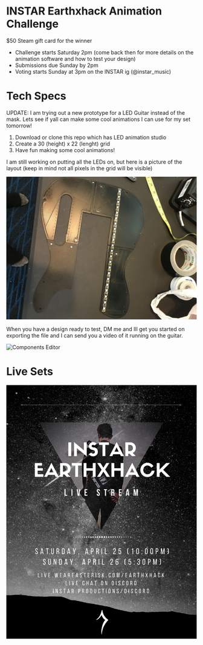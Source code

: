 # INSTAR Earthxhack Animation Challenge

$50 Steam gift card for the winner

- Challenge starts Saturday 2pm (come back then for more details on the animation software and how to test your design)
- Submissions due Sunday by 2pm
- Voting starts Sunday at 3pm on the INSTAR ig (@instar_music)

# Tech Specs

UPDATE: I am trying out a new prototype for a LED Guitar instead of the mask. Lets see if yall can make some cool animations I can use for my set tomorrow!

1) Download or clone this repo which has LED animation studio
2) Create a 30 (height) x 22 (lenght) grid
3) Have fun making some cool animations!

I am still working on putting all the LEDs on, but here is a picture of the layout (keep in mind not all pixels in the grid will be visible)

![Components Editor](/IMG_5948.jpg)

When you have a design ready to test, DM me and Ill get you started on exporting the file and I can send you a video of it running on the guitar.

![Components Editor](/InStarNeonYC.jpg)


# Live Sets
![Components Editor](/GravityZero.png)
